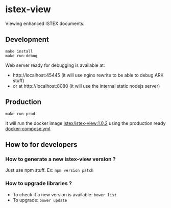 # istex-view

Viewing enhanced ISTEX documents.

## Development

```
make install
make run-debug
```

Web server ready for debugging is available at:
- http://localhost:45445 (it will use nginx rewrite to be able to debug ARK stuff)
- or at http://localhost:8080 (it will use the internal static nodejs server)

## Production

```
make run-prod
```

It will run the docker image [istex/istex-view:1.0.2](https://hub.docker.com/r/istex/istex-view/) using the production ready [docker-compose.yml](https://github.com/istex/istex-view/blob/master/docker-compose.yml).

## How to for developers

### How to generate a new istex-view version ?

Just use npm stuff. Ex: ``npm version patch``

### How to upgrade libraries ?

- To check if a new version is available: ``bower list``
- To upgrade: ``bower update``
